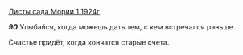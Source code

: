 
[Листы сада Мории 1 1924г](https://127.0.0.1:4002/agni/1924)

___90___
Улыбайся, когда можешь дать тем, с кем встречался раньше.   

Счастье придёт, когда кончатся старые счета.   

